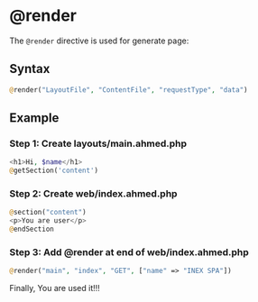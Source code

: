 # @render

The `@render` directive is used for generate page:

## Syntax

```php
@render("LayoutFile", "ContentFile", "requestType", "data")
```

## Example

### Step 1: Create layouts/main.ahmed.php

```php
<h1>Hi, $name</h1>
@getSection('content')
```

### Step 2: Create web/index.ahmed.php

```php
@section("content")
<p>You are user</p>
@endSection
```

### Step 3: Add @render at end of web/index.ahmed.php

```php
@render("main", "index", "GET", ["name" => "INEX SPA"])
```

Finally, You are used it!!!
